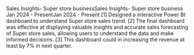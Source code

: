 
Sales Insights- Super store businessSales Insights- Super store business
Jan 2024 - PresentJan 2024 - Present
[1] Designed a interactive Power BI dashboard to understand Super store sales trend.
[2] The final dashboard was effective at displaying valuable insights and accurate sales forecasting of Super store sales, allowing users to understand the data and make informed decisions.
[3] This dashboard could in increasing the revenue at least by 7% in next quarter.
